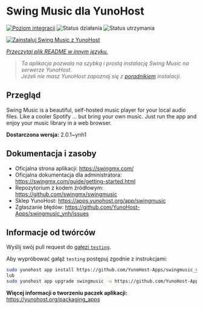 <!--
To README zostało automatycznie wygenerowane przez <https://github.com/YunoHost/apps/tree/master/tools/readme_generator>
Nie powinno być ono edytowane ręcznie.
-->

# Swing Music dla YunoHost

[![Poziom integracji](https://apps.yunohost.org/badge/integration/swingmusic)](https://ci-apps.yunohost.org/ci/apps/swingmusic/)
![Status działania](https://apps.yunohost.org/badge/state/swingmusic)
![Status utrzymania](https://apps.yunohost.org/badge/maintained/swingmusic)

[![Zainstaluj Swing Music z YunoHost](https://install-app.yunohost.org/install-with-yunohost.svg)](https://install-app.yunohost.org/?app=swingmusic)

*[Przeczytaj plik README w innym języku.](./ALL_README.md)*

> *Ta aplikacja pozwala na szybką i prostą instalację Swing Music na serwerze YunoHost.*  
> *Jeżeli nie masz YunoHost zapoznaj się z [poradnikiem](https://yunohost.org/install) instalacji.*

## Przegląd

Swing Music is a beautiful, self-hosted music player for your local audio files. Like a cooler Spotify ... but bring your own music. Just run the app and enjoy your music library in a web browser.


**Dostarczona wersja:** 2.0.1~ynh1
## Dokumentacja i zasoby

- Oficjalna strona aplikacji: <https://swingmx.com/>
- Oficjalna dokumentacja dla administratora: <https://swingmx.com/guide/getting-started.html>
- Repozytorium z kodem źródłowym: <https://github.com/swingmx/swingmusic>
- Sklep YunoHost: <https://apps.yunohost.org/app/swingmusic>
- Zgłaszanie błędów: <https://github.com/YunoHost-Apps/swingmusic_ynh/issues>

## Informacje od twórców

Wyślij swój pull request do [gałęzi `testing`](https://github.com/YunoHost-Apps/swingmusic_ynh/tree/testing).

Aby wypróbować gałąź `testing` postępuj zgodnie z instrukcjami:

```bash
sudo yunohost app install https://github.com/YunoHost-Apps/swingmusic_ynh/tree/testing --debug
lub
sudo yunohost app upgrade swingmusic -u https://github.com/YunoHost-Apps/swingmusic_ynh/tree/testing --debug
```

**Więcej informacji o tworzeniu paczek aplikacji:** <https://yunohost.org/packaging_apps>
